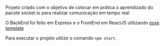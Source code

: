 Projeto criado com o objetivo de colocar em prática o aprendizado
do pacote socket.io para realizar comunicação em tempo real

O BackEnd foi feito em Express e o FrontEnd em ReactJS utilizando
[esse template](https://reactjsexample.com/chat-widget-for-your-react-app/)

Para executar o projeto utilize o comando `npm start`.
